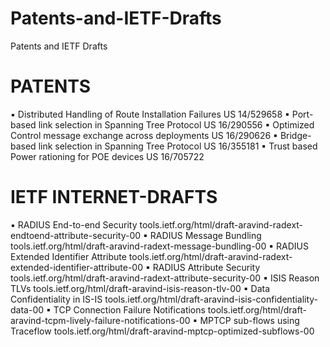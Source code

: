 # Patents-and-IETF-Drafts
Patents and IETF Drafts

PATENTS
=======
▪ Distributed Handling of Route Installation Failures US 14/529658
▪ Port-based link selection in Spanning Tree Protocol US 16/290556
▪ Optimized Control message exchange across deployments US 16/290626
▪ Bridge-based link selection in Spanning Tree Protocol US 16/355181
▪ Trust based Power rationing for POE devices US 16/705722

IETF INTERNET-DRAFTS
====================
▪ RADIUS End-to-end Security tools.ietf.org/html/draft-aravind-radext-endtoend-attribute-security-00
▪ RADIUS Message Bundling tools.ietf.org/html/draft-aravind-radext-message-bundling-00
▪ RADIUS Extended Identifier Attribute tools.ietf.org/html/draft-aravind-radext-extended-identifier-attribute-00
▪ RADIUS Attribute Security tools.ietf.org/html/draft-aravind-radext-attribute-security-00
▪ ISIS Reason TLVs tools.ietf.org/html/draft-aravind-isis-reason-tlv-00
▪ Data Confidentiality in IS-IS tools.ietf.org/html/draft-aravind-isis-confidentiality-data-00
▪ TCP Connection Failure Notifications tools.ietf.org/html/draft-aravind-tcpm-lively-failure-notifications-00
▪ MPTCP sub-flows using Traceflow tools.ietf.org/html/draft-aravind-mptcp-optimized-subflows-00
